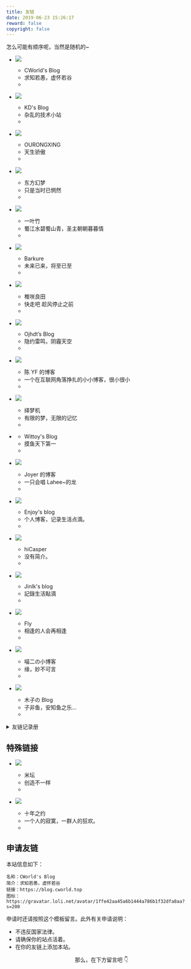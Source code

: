 ```yaml
---
title: 友链
date: 2019-06-23 15:26:17
reward: false
copyright: false
---
```


怎么可能有顺序呢，当然是随机的~

<link href="/static/css/link.min.css" rel="stylesheet">

<div class="f">

- ![](https://gravatar.loli.net/avatar/1ffe42aa45a6b1444a786b1f32dfa8aa?s=200)

  - CWorld's Blog
  - 求知若愚，虚怀若谷
  - [](https://blog.cworld.top)

- ![](https://www.kindyear.cn/wp-content/uploads/2021/12/B92C933A-F643-474F-A2E1-B2910102A90C.png)

  - KD's Blog
  - 杂乱的技术小站
  - [](https://www.kindyear.cn)

- ![](https://orxing.top/img/avatar.jpg)

  - OURONGXING
  - 天生骄傲
  - [](https://orxing.top)

- ![](https://gravatar.loli.net/avatar/dbccf13f3f9601f2b33ae81ddf6444ae?s=200)

  - 东方幻梦
  - 只是当时已惘然
  - [](https://blog.badapple.pro)

- ![](https://meyyz.cn/tx.png)

  - 一叶竹
  - 蜀江水碧蜀山青，圣主朝朝暮暮情
  - [](https://meyyz.cn)

- ![](https://s2.ax1x.com/2019/07/22/ePRmnO.png)

  - Barkure
  - 未来已来，将至已至
  - [](https://guguga.cn)

- ![](https://i.loli.net/2019/02/24/5c71bf051a8f2.jpg)

  - 椎咲良田
  - 快走吧 趁风停止之前
  - [](https://sanshiliuxiao.top)

- ![](https://blog.ojhdt.com/images/avatar.png)

  - Ojhdt’s Blog
  - 隐约雷鸣，阴霾天空
  - [](https://blog.ojhdt.com)

- ![](https://npm.elemecdn.com/chenyfan-oss@3)

  - 陈 YF 的博客
  - 一个在互联网角落挣扎的小小博客，很小很小
  - [](https://blog.cyfan.top)

- ![](https://gravatar.loli.net/avatar/804041e86cd7af1fa923d6639123b7ad?size=200)

  - 绎梦机
  - 有限的梦，无限的记忆
  - [](https://kurumit3.top)

- [](https://npm.elemecdn.com/staticdn@0.0.3-rc.1/hexo/images/me.webp)

  - Wittoy's Blog
  - 摸鱼天下第一
  - [](https://blog.wittoy.com)

- ![](https://blog.joyer.top/img/favicon.png)

  - Joyer 的博客
  - 一只会唱 Lahee~的龙
  - [](https://blog.joyer.top)

- ![](https://mcenjoy.cn/avatar)

  - Enjoy's blog
  - 个人博客，记录生活点滴。
  - [](https://mcenjoy.cn)

- ![](https://gravatar.loli.net/avatar/b9fa18886cd3acb13fcd8ebfb6140c44?s=400)

  - hiCasper
  - 没有简介。
  - [](http://hicasper.com)

- ![](https://avatars.githubusercontent.com/u/45725145?v=4)

  - Jinlk's blog
  - 記錄生活點滴
  - [](https://jinlk.site)

- ![](https://img1.baidu.com/it/u=1214290448,1946399589&fm=253&fmt=auto)

  - Fly
  - 相逢的人会再相逢
  - [](http://flyme.cf)

- ![](https://www.miaoer.xyz/weblogo.png)

  - 喵二の小博客
  - 缘，妙不可言
  - [](https://www.miaoer.xyz)

- ![](https://gitee.com/MuZii123/muzii/raw/master/IMG_20220224_140724.jpg)
  - 木子の Blog
  - 子非鱼，安知鱼之乐…
  - [](muzii.cc)

</div>

<details>
<summary>友链记录册</summary>

- 2020 09 36 —— 墨兰 修改
- 2020 07 09 —— 蒟蒻の BLOG 离开
- 2020 07 09 —— Vexsy 离开
- 2020 07 07 —— Raaynk’s Blog 消失
- 2020 07 07 —— 冬马的白色相簿 回归
- 2021 02 22 —— 半叶子 离开
- 2021 02 22 —— 冬马的白色相簿 消失
- 2021 02 02 —— Heven Kin 回归
- 2022 02 13 —— 理工小天使 消失
- 2022 02 13 —— 自由灵的梦境 消失
- 2022 02 13 —— 冬马のホワイトアルバム 消失
- 2022 02 13 —— Sansui 消失

</details>

## 特殊链接

<div class="f">

- ![](https://static.cloudflare.ltd/Bandbbs_CDN/PWA/pwa_icon_192.png)

  - 米坛
  - 创造不一样
  - [](https://www.bandbbs.cn)

- ![](https://avatars.githubusercontent.com/u/39395618?s=200&v=4)
  - 十年之约
  - 一个人的寂寞，一群人的狂欢。
  - [](https://www.foreverblog.cn)

</div>

## 申请友链

本站信息如下：

```
名称：CWorld's Blog
简介：求知若愚，虚怀若谷
链接：https://blog.cworld.top
图标：https://gravatar.loli.net/avatar/1ffe42aa45a6b1444a786b1f32dfa8aa?s=200
```

申请时还请按照这个模板留言。此外有关申请说明：

- 不违反国家法律。
- 请确保你的站点活着。
- 在你的友链上添加本站。

<p align="center" style="color:var(--inside-accent-color)">那么，在下方留言吧 👇</p>
